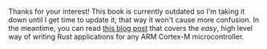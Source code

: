 Thanks for your interest! This book is currently outdated so I'm taking it down
until I get time to update it; that way it won't cause more confusion. In the
meantime, you can read [this blog post] that covers the *easy*, high level way
of writing Rust applications for any ARM Cortex-M microcontroller.

[this blog post]: http://blog.japaric.io/quickstart/

<!-- # Zero-cost type-safe register manipulation -->

<!-- Goals: -->

<!-- - Go from hexadecimal gibberish to structs. -->
<!-- - Prevent writing to read-only registers and viceversa. -->
<!-- - Prevent reading to,writing to or modifying reserved bits. -->
<!-- - Nicer debugging experience: `print GPIOA` -> you get all the registers in that register block and -->
<!--   their values. -->

